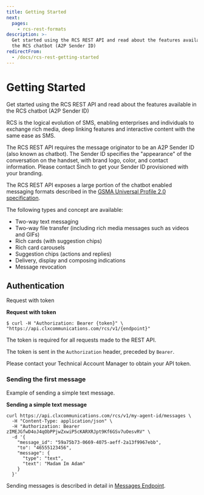 ```yaml
---
title: Getting Started
next:
  pages:
    - rcs-rest-formats
description: >-
  Get started using the RCS REST API and read about the features available in
  the RCS chatbot (A2P Sender ID)
redirectFrom:
  - /docs/rcs-rest-getting-started
---
```


# Getting Started

Get started using the RCS REST API and read about the features available in the RCS chatbot (A2P Sender ID)

RCS is the logical evolution of SMS, enabling enterprises and individuals to exchange rich media, deep linking features and interactive content with the same ease as SMS.

The RCS REST API requires the message originator to be an A2P Sender ID (also known as chatbot). The Sender ID specifies the "appearance" of the conversation on the handset, with brand logo, color, and contact information. Please contact Sinch to get your Sender ID provisioned with your branding.

The RCS REST API exposes a large portion of the chatbot enabled messaging formats described in the [GSMA Universal Profile 2.0 specification](https://www.gsma.com/futurenetworks/rcs/universal-profile/).

The following types and concept are available:

- Two-way text messaging
- Two-way file transfer (including rich media messages such as videos and GIFs)
- Rich cards (with suggestion chips)
- Rich card carousels
- Suggestion chips (actions and replies)
- Delivery, display and composing indications
- Message revocation

## Authentication

Request with token

**Request with token**

```shell
$ curl -H "Authorization: Bearer {token}" \
"https://api.clxcommunications.com/rcs/v1/{endpoint}"
```

The token is required for all requests made to the REST API.

The token is sent in the `Authorization` header, preceded by `Bearer`.

Please contact your Technical Account Manager to obtain your API token.

### Sending the first message

Example of sending a simple text message.

**Sending a simple text message**

```shell
curl https://api.clxcommunications.com/rcs/v1/my-agent-id/messages \
  -H "Content-Type: application/json" \
  -H "Authorization: Bearer zIMEJGfwD4oJ4qObPPjwZxwiP5cKARXRJpt9Kf6GSv7uOesvRV" \
  -d '{
    "message_id": "59a75b73-0669-4075-aeff-2a13f9967ebb",
    "to": "46555123456",
    "message": {
      "type": "text",
      "text": "Madam Im Adam"
    }
  }'
```

Sending messages is described in detail in [Messages Endpoint](/docs/rcs/http-rest/rest-messages-endpoint.md#send-a-message).
